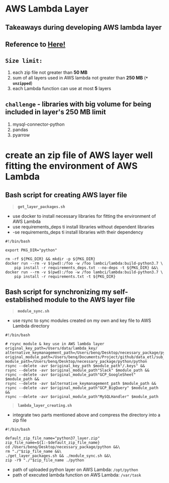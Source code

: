 # AWS Lambda Layer

## Takeaways during developing AWS lambda layer

## Reference to [Here!](https://medium.com/@qtangs/creating-new-aws-lambda-layer-for-python-pandas-library-348b126e9f3e)

## `Size limit:` 
1. each zip file not greater than **50 MB** 
2. sum of all layers used in AWS lambda not greater than **250 MB** (**`* unzipped`**)
3. each Lambda function can use at most **5** layers

## `challenge` - libraries with big volume for being included in layer's 250 MB limit
1. mysql-connector-python
2. pandas
3. pyarrow


# create an zip file of AWS layer well fitting the environment of AWS Lambda 

## Bash script for creating AWS layer file

> **`get_layer_packages.sh`**
- use docker to install necessary libraries for fitting the environment of AWS Lambda
- use requirements_deps ti install libraries without dependent libraries
- -se requirements_deps ti install libraries with their dependency

```
#!/bin/bash

export PKG_DIR="python"

rm -rf ${PKG_DIR} && mkdir -p ${PKG_DIR}
docker run --rm -v $(pwd):/foo -w /foo lambci/lambda:build-python3.7 \
    pip install -r requirements_deps.txt --no-deps -t ${PKG_DIR} &&\ 
docker run --rm -v $(pwd):/foo -w /foo lambci/lambda:build-python3.7 \
    pip install -r requirements.txt -t ${PKG_DIR}
```

## Bash script for synchronizing my self-established module to the AWS layer file  

> **`module_sync.sh`**
- use rsync to sync modules created on my own and key file to AWS Lambda directory
```
#!/bin/bash

# rsync module & key use in AWS lambda layer
original_key_path=/Users/data/lambda_key/
alternative_keymanagement_path=/Users/benq/Desktop/necessary_package/python/Key_Management
original_module_path=/Users/benq/Documents/Project/github/data_etl/sub_functions/
module_path=/Users/benq/Desktop/necessary_package/python/python 
rsync --delete -avr $original_key_path $module_path"/.keys" &&
rsync --delete -avr $original_module_path"Slack" $module_path &&
rsync --delete -avr $original_module_path"GCP_GoogleSheet" $module_path &&
rsync --delete -avr $alternative_keymanagement_path $module_path &&
rsync --delete -avr $original_module_path"GCP_BigQuery" $module_path &&
rsync --delete -avr $original_module_path"MySQLHandler" $module_path
```
> **`lambda_layer_creating.sh`**
- integrate two parts mentioned above and compress the directory into a zip file
```
#!/bin/bash

default_zip_file_name="python37_layer.zip"
zip_file_name=${1:-$default_zip_file_name}
cd /Users/benq/Desktop/necessary_package/python &&\ 
rm "./"$zip_file_name &&\ 
./get_layer_packages.sh && ./module_sync.sh &&\ 
zip -r9 "./"$zip_file_name ./python
```

- path of uploaded python layer on AWS Lambda: `/opt/python`
- path of executed lambda function on AWS Lambda: `/var/task`


